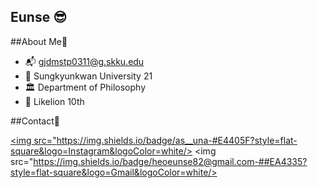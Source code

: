 

<!--
**heoeunse/heoeunse** is a ✨ _special_ ✨ repository because its `README.md` (this file) appears on your GitHub profile.

Here are some ideas to get you started:

- 🔭 I’m currently working on ...
- 🌱 I’m currently learning ...
- 👯 I’m looking to collaborate on ...
- 🤔 I’m looking for help with ...
- 💬 Ask me about ...
- 📫 How to reach me: ...
- 😄 Pronouns: ...
- ⚡ Fun fact: ...
-->



<!--![header](https://capsule-render.vercel.app/api?type=waving&color=auto&height=300&section=header&text=HeoEunse&fontSize=90)
-->
## Eunse 😎

##About Me💞

- 📬 gjdmstp0311@g.skku.edu
- 🏫 Sungkyunkwan University 21
- 🏛️ Department of Philosophy
- 🦁 Likelion 10th

##Contact💌

<a href="https://www.instagram.com/as__una/"><img src="https://img.shields.io/badge/as__una-#E4405F?style=flat-square&logo=Instagram&logoColor=white/></a>
<img src="https://img.shields.io/badge/heoeunse82@gmail.com-##EA4335?style=flat-square&logo=Gmail&logoColor=white/></a>
